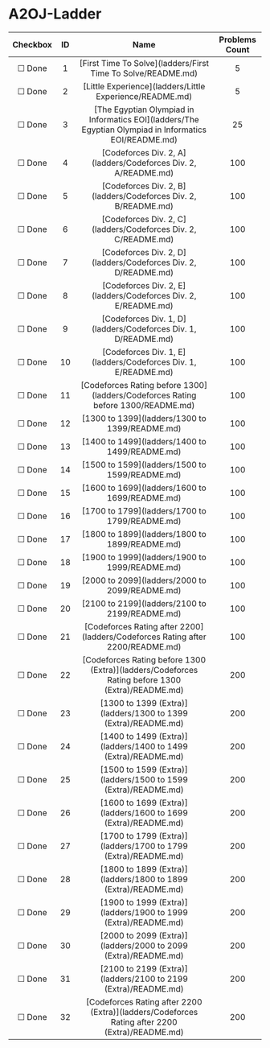 # A2OJ-Ladder

| Checkbox | ID  | Name | Problems Count |
|:---:|:---:|:---:|:---:|
|&#9744; Done|1|[First Time To Solve](ladders/First Time To Solve/README.md)|5|
|&#9744; Done|2|[Little Experience](ladders/Little Experience/README.md)|5|
|&#9744; Done|3|[The Egyptian Olympiad in Informatics EOI](ladders/The Egyptian Olympiad in Informatics EOI/README.md)|25|
|&#9744; Done|4|[Codeforces Div. 2, A](ladders/Codeforces Div. 2, A/README.md)|100|
|&#9744; Done|5|[Codeforces Div. 2, B](ladders/Codeforces Div. 2, B/README.md)|100|
|&#9744; Done|6|[Codeforces Div. 2, C](ladders/Codeforces Div. 2, C/README.md)|100|
|&#9744; Done|7|[Codeforces Div. 2, D](ladders/Codeforces Div. 2, D/README.md)|100|
|&#9744; Done|8|[Codeforces Div. 2, E](ladders/Codeforces Div. 2, E/README.md)|100|
|&#9744; Done|9|[Codeforces Div. 1, D](ladders/Codeforces Div. 1, D/README.md)|100|
|&#9744; Done|10|[Codeforces Div. 1, E](ladders/Codeforces Div. 1, E/README.md)|100|
|&#9744; Done|11|[Codeforces Rating before 1300](ladders/Codeforces Rating before 1300/README.md)|100|
|&#9744; Done|12|[1300 to 1399](ladders/1300 to 1399/README.md)|100|
|&#9744; Done|13|[1400 to 1499](ladders/1400 to 1499/README.md)|100|
|&#9744; Done|14|[1500 to 1599](ladders/1500 to 1599/README.md)|100|
|&#9744; Done|15|[1600 to 1699](ladders/1600 to 1699/README.md)|100|
|&#9744; Done|16|[1700 to 1799](ladders/1700 to 1799/README.md)|100|
|&#9744; Done|17|[1800 to 1899](ladders/1800 to 1899/README.md)|100|
|&#9744; Done|18|[1900 to 1999](ladders/1900 to 1999/README.md)|100|
|&#9744; Done|19|[2000 to 2099](ladders/2000 to 2099/README.md)|100|
|&#9744; Done|20|[2100 to 2199](ladders/2100 to 2199/README.md)|100|
|&#9744; Done|21|[Codeforces Rating after 2200](ladders/Codeforces Rating after 2200/README.md)|100|
|&#9744; Done|22|[Codeforces Rating before 1300 (Extra)](ladders/Codeforces Rating before 1300 (Extra)/README.md)|200|
|&#9744; Done|23|[1300 to 1399 (Extra)](ladders/1300 to 1399 (Extra)/README.md)|200|
|&#9744; Done|24|[1400 to 1499 (Extra)](ladders/1400 to 1499 (Extra)/README.md)|200|
|&#9744; Done|25|[1500 to 1599 (Extra)](ladders/1500 to 1599 (Extra)/README.md)|200|
|&#9744; Done|26|[1600 to 1699 (Extra)](ladders/1600 to 1699 (Extra)/README.md)|200|
|&#9744; Done|27|[1700 to 1799 (Extra)](ladders/1700 to 1799 (Extra)/README.md)|200|
|&#9744; Done|28|[1800 to 1899 (Extra)](ladders/1800 to 1899 (Extra)/README.md)|200|
|&#9744; Done|29|[1900 to 1999 (Extra)](ladders/1900 to 1999 (Extra)/README.md)|200|
|&#9744; Done|30|[2000 to 2099 (Extra)](ladders/2000 to 2099 (Extra)/README.md)|200|
|&#9744; Done|31|[2100 to 2199 (Extra)](ladders/2100 to 2199 (Extra)/README.md)|200|
|&#9744; Done|32|[Codeforces Rating after 2200 (Extra)](ladders/Codeforces Rating after 2200 (Extra)/README.md)|200|
